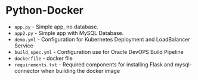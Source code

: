 # Python-Docker 

- `app.py` - Simple app, no database.
- `app2.py` - Simple app with MySQL Database.
- `demo.yml` - Configuration for Kubernetes Deployment and LoadBalancer Service
- `build_spec.yml` - Configuration use for Oracle DevOPS Build Pipeline
- `dockerfile` - docker file  
- `requirements.txt` - Required components for installing Flask and mysql-connector when building the docker image


